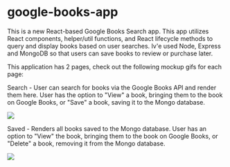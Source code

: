 # google-books-app

This is a new React-based Google Books Search app. This app utilizes React components, helper/util functions, and React lifecycle methods to query and display books based on user searches. Iv'e used Node, Express and MongoDB so that users can save books to review or purchase later.

This application has 2 pages, check out the following mockup gifs for each page:


Search - User can search for books via the Google Books API and render them here. User has the option to "View" a book, bringing them to the book on Google Books, or "Save" a book, saving it to the Mongo database.

![](Search-page-gif.gif)


Saved - Renders all books saved to the Mongo database. User has an option to "View" the book, bringing them to the book on Google Books, or "Delete" a book, removing it from the Mongo database.

![](Save-page.gif)